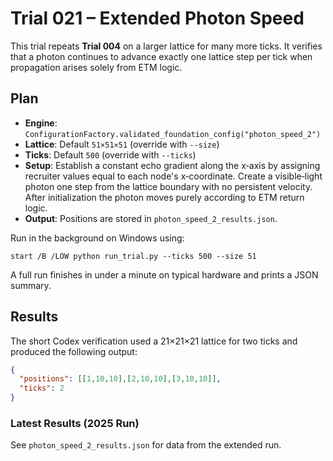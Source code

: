 # Trial 021 – Extended Photon Speed

This trial repeats **Trial 004** on a larger lattice for many more ticks. It verifies that a photon continues to advance exactly one lattice step per tick when propagation arises solely from ETM logic.

## Plan
- **Engine**: `ConfigurationFactory.validated_foundation_config("photon_speed_2")`
- **Lattice**: Default `51×51×51` (override with `--size`)
- **Ticks**: Default `500` (override with `--ticks`)
- **Setup**: Establish a constant echo gradient along the x‑axis by assigning recruiter values equal to each node's x‑coordinate. Create a visible‑light photon one step from the lattice boundary with no persistent velocity. After initialization the photon moves purely according to ETM return logic.
- **Output**: Positions are stored in `photon_speed_2_results.json`.

Run in the background on Windows using:
```
start /B /LOW python run_trial.py --ticks 500 --size 51
```
A full run finishes in under a minute on typical hardware and prints a JSON summary.

## Results
The short Codex verification used a 21×21×21 lattice for two ticks and produced the following output:

```json
{
  "positions": [[1,10,10],[2,10,10],[3,10,10]],
  "ticks": 2
}
```

### Latest Results (2025 Run)
See `photon_speed_2_results.json` for data from the extended run.

